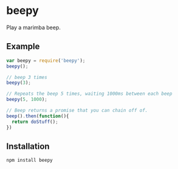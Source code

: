 beepy
====

Play a marimba beep.

## Example

```js
var beepy = require('beepy');
beepy();

// beep 3 times
beepy(3);

// Repeats the beep 5 times, waiting 1000ms between each beep
beepy(5, 1000);

// Beep returns a promise that you can chain off of.
beep().then(function(){
  return doStuff();
})
```

## Installation

```
npm install beepy
```
